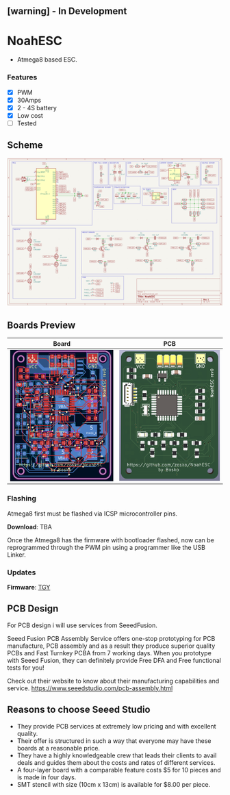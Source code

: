 ## [warning] - In Development

# NoahESC
- Atmega8 based ESC.

### Features
- [X] PWM
- [X] 30Amps
- [X] 2 - 4S battery
- [X] Low cost
- [ ] Tested

## Scheme
![Scheme](images/scheme.png)

## Boards Preview
Board|PCB
---------|---------
<img src="images/board.png" alt="Board" width="500"/>|<img src="images/pcb.png" alt="View 1" width="500"/>

### Flashing
Atmega8 first must be flashed via ICSP microcontroller pins.

**Download**: TBA

Once the Atmega8 has the firmware with bootloader flashed, now can be reprogrammed through the PWM pin using a programmer like the USB Linker. 

### Updates
**Firmware**: [TGY](https://github.com/sim-/tgy)

## PCB Design

For PCB design i will use services from SeeedFusion. 

Seeed Fusion PCB Assembly Service offers one-stop prototyping for PCB manufacture, PCB assembly and as a result they produce superior quality PCBs and Fast Turnkey PCBA from 7 working days. When you prototype with Seeed Fusion, they can definitely provide Free DFA and Free functional tests for you! 

Check out their website to know about their manufacturing capabilities and service.
https://www.seeedstudio.com/pcb-assembly.html

## Reasons to choose Seeed Studio
- They provide PCB services at extremely low pricing and with excellent quality.
- Their offer is structured in such a way that everyone may have these boards at a reasonable price.
- They have a highly knowledgeable crew that leads their clients to avail deals and guides them about the costs and rates of different services.
- A four-layer board with a comparable feature costs $5 for 10 pieces and is made in four days.
- SMT stencil with size (10cm x 13cm) is available for $8.00 per piece.
